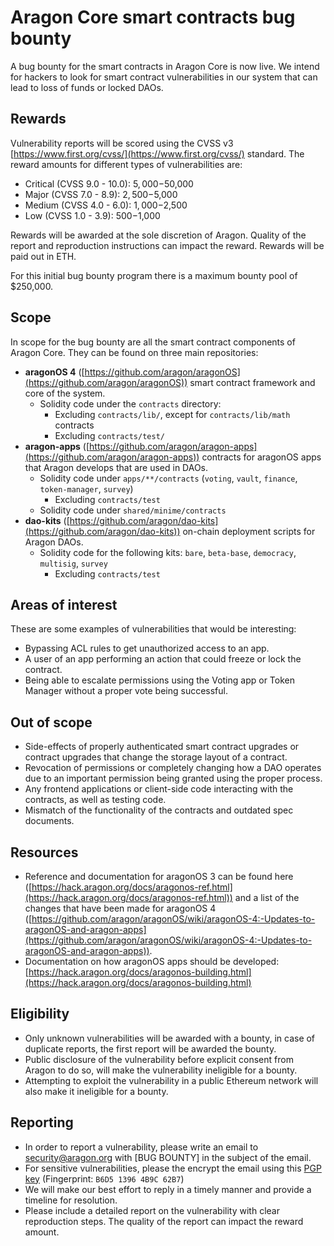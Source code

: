 # Aragon Core smart contracts bug bounty

A bug bounty for the smart contracts in Aragon Core is now live. We intend for hackers to look for smart contract vulnerabilities in our system that can lead to loss of funds or locked DAOs.

## Rewards

Vulnerability reports will be scored using the CVSS v3 [https://www.first.org/cvss/](https://www.first.org/cvss/) standard. The reward amounts for different types of vulnerabilities are:

- Critical (CVSS 9.0 - 10.0): $5,000-$50,000
- Major (CVSS 7.0 - 8.9): $2,500-$5,000
- Medium (CVSS 4.0 - 6.0): $1,000-$2,500
- Low (CVSS 1.0 - 3.9): $500-$1,000

Rewards will be awarded at the sole discretion of Aragon. Quality of the report and reproduction instructions can impact the reward. Rewards will be paid out in ETH.

For this initial bug bounty program there is a maximum bounty pool of $250,000.

## Scope

In scope for the bug bounty are all the smart contract components of Aragon Core. They can be found on three main repositories:

- **aragonOS 4** ([https://github.com/aragon/aragonOS](https://github.com/aragon/aragonOS)) smart contract framework and core of the system.
    - Solidity code under the `contracts` directory:
        - Excluding `contracts/lib/`, except for `contracts/lib/math` contracts
        - Excluding `contracts/test/`
- **aragon-apps** ([https://github.com/aragon/aragon-apps](https://github.com/aragon/aragon-apps)) contracts for aragonOS apps that Aragon develops that are used in DAOs.
    - Solidity code under `apps/**/contracts` (`voting`, `vault`, `finance`, `token-manager`, `survey`)
        - Excluding `contracts/test`
    - Solidity code under `shared/minime/contracts`
- **dao-kits** ([https://github.com/aragon/dao-kits](https://github.com/aragon/dao-kits)) on-chain deployment scripts for Aragon DAOs.
    - Solidity code for the following kits: `bare`, `beta-base`, `democracy`, `multisig`, `survey`
        - Excluding `contracts/test`

## Areas of interest

These are some examples of vulnerabilities that would be interesting:

- Bypassing ACL rules to get unauthorized access to an app.
- A user of an app performing an action that could freeze or lock the contract.
- Being able to escalate permissions using the Voting app or Token Manager without a proper vote being successful.

## Out of scope

- Side-effects of properly authenticated smart contract upgrades or contract upgrades that change the storage layout of a contract.
- Revocation of permissions or completely changing how a DAO operates due to an important permission being granted using the proper process.
- Any frontend applications or client-side code interacting with the contracts, as well as testing code.
- Mismatch of the functionality of the contracts and outdated spec documents.

## Resources

- Reference and documentation for aragonOS 3 can be found here ([https://hack.aragon.org/docs/aragonos-ref.html](https://hack.aragon.org/docs/aragonos-ref.html)) and a list of the changes that have been made for aragonOS 4 ([https://github.com/aragon/aragonOS/wiki/aragonOS-4:-Updates-to-aragonOS-and-aragon-apps](https://github.com/aragon/aragonOS/wiki/aragonOS-4:-Updates-to-aragonOS-and-aragon-apps)).
- Documentation on how aragonOS apps should be developed: [https://hack.aragon.org/docs/aragonos-building.html](https://hack.aragon.org/docs/aragonos-building.html)

## Eligibility

- Only unknown vulnerabilities will be awarded with a bounty, in case of duplicate reports, the first report will be awarded the bounty.
- Public disclosure of the vulnerability before explicit consent from Aragon to do so, will make the vulnerability ineligible for a bounty.
- Attempting to exploit the vulnerability in a public Ethereum network will also make it ineligible for a bounty.

## Reporting

- In order to report a vulnerability, please write an email to security@aragon.org with [BUG BOUNTY] in the subject of the email.
- For sensitive vulnerabilities, please the encrypt the email using this [PGP key](rsc/security.asc) (Fingerprint: `B6D5 1396 4B9C 62B7`)
- We will make our best effort to reply in a timely manner and provide a timeline for resolution.
- Please include a detailed report on the vulnerability with clear reproduction steps. The quality of the report can impact the reward amount.